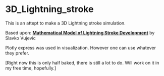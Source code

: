 # 3D_Lightning_stroke

This is an attept to make a 3D Lightning stroke simulation.

Based upon:
 **[Mathematical Model of Lightning Stroke Development](https://www.researchgate.net/publication/224347603_Mathematical_Model_of_Lightning_Stroke_Development)** by Slavko Vujevic
 
Plotly express was used in visualization. However one can use whatever they prefer.

[Right now this is only half baked, there is still a lot to do. Will work on it in my free time, hopefully.]
